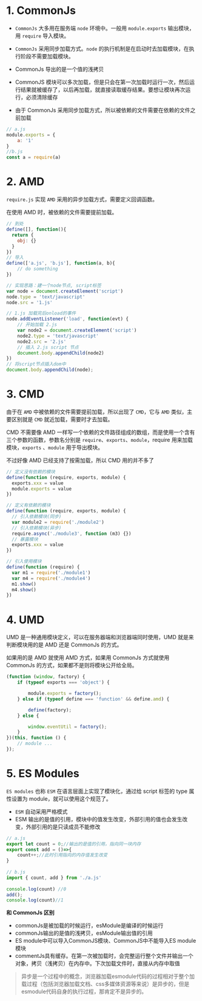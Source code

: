 # 1. CommonJs

* `CommonJs` 大多用在服务端 `node` 环境中。一般用 `module.exports` 输出模块，用 `require` 导入模块。

* `CommonJs` 采用同步加载方式。`node` 的执行机制是在启动时去加载模块，在执行阶段不需要加载模块。

* CommonJs 导出的是一个值的浅拷贝

* CommonJS 模块可以多次加载，但是只会在第一次加载时运行一次，然后运行结果就被缓存了，以后再加载，就直接读取缓存结果。要想让模块再次运行，必须清除缓存

* 由于 CommonJs 采用同步加载方式，所以被依赖的文件需要在依赖的文件之前加载

```js
// a.js
module.exports = {
	a: '1'
}
//b.js
const a = require(a)
```



# 2. AMD

`require.js` 实现 `AMD` 采用的异步加载方式，需要定义回调函数。

在使用 AMD 时，被依赖的文件需要提前加载。

```js
// 到处
define([], function(){
  return {
    obj: {}
  }
})
// 导入
define(['a.js', 'b.js'], function(a, b){
	// do something
})

// 实现思路：建一个node节点, script标签
var node = document.createElement('script')
node.type = 'text/javascript'
node.src = '1.js'

// 1.js 加载完后onload的事件
node.addEventListener('load', function(evt) {
    // 开始加载 2.js
    var node2 = document.createElement('script')
    node2.type = 'text/javascript'
    node2.src = '2.js'
    // 插入 2.js script 节点
    document.body.appendChild(node2)
})
// 将script节点插入dom中
document.body.appendChild(node);
```



# 3. CMD

由于在 `AMD` 中被依赖的文件需要提前加载，所以出现了 `CMD`，它与 `AMD` 类似，主要区别就是 `CMD` 就近加载，需要时才去加载。

CMD 不需要像 AMD 一样写一个依赖的文件路径组成的数组，而是使用一个含有三个参数的函数，参数名分别是 `require`、`exports`、`module`，require 用来加载模块，`exports` 、`module` 用于导出模块。

不过好像 AMD 已经支持了按需加载，所以 CMD 用的并不多了

```js
// 定义没有依赖的模块
define(function (require, exports, module) {
  exports.xxx = value
  module.exports = value
})

// 定义有依赖的模块
define(function (require, exports, module) {
  // 引入依赖模块(同步)
  var module2 = require('./module2')
  // 引入依赖模块(异步)
  require.async('./module3', function (m3) {})
  // 暴露模块
  exports.xxx = value
})

// 引入使用模块
define(function (require) {
  var m1 = require('./module1')
  var m4 = require('./module4')
  m1.show()
  m4.show()
})
```



# 4. UMD

UMD 是一种通用模块定义，可以在服务器端和浏览器端同时使用，UMD 就是来判断模块用的是 AMD 还是 CommonJs 的方式。

如果用的是 AMD 就使用 AMD 方式，如果用 CommonJs 方式就使用 CommonJs 的方式，如果都不是则将模块公开给全局。

```js
(function (window, factory) {
    if (typeof exports === 'object') {

        module.exports = factory();
    } else if (typeof define === 'function' && define.amd) {

        define(factory);
    } else {

        window.eventUtil = factory();
    }
})(this, function () {
    // module ...
});
```



# 5. ES Modules

`ES modules` 也称 `ESM` 在语言层面上实现了模块化，通过给 script 标签的 type 属性设置为 module，就可以使用这个规范了。

* `ESM` 自动采用严格模式
* ESM 输出的是值的引用，模块中的值发生改变，外部引用的值也会发生改变，外部引用的是只读成员不能修改

```js
// a.js
export let count = 0;//输出的是值的引用，指向同一块内存
export const add = ()=>{
    count++;//此时引用指向的内存值发生改变
}
 
// b.js
import { count, add } from './a.js'
 
console.log(count) //0
add();
console.log(count)//1
```

**和 CommonJs 区别**

* commonJs是被加载的时候运行，esModule是编译的时候运行
* commonJs输出的是值的浅拷贝，esModule输出值的引用
* ES module中可以导入CommonJS模块、CommonJS中不能导入ES module模块
* commentJs具有缓存。在第一次被加载时，会完整运行整个文件并输出一个对象，拷贝（浅拷贝）在内存中。下次加载文件时，直接从内存中取值

> 异步是一个过程中的概念，浏览器加载esmodule代码的过程相对于整个加载过程（包括浏览器加载文档、css多媒体资源等来说）是异步的，但是esmodule代码自身的执行过程，那肯定不是异步的。